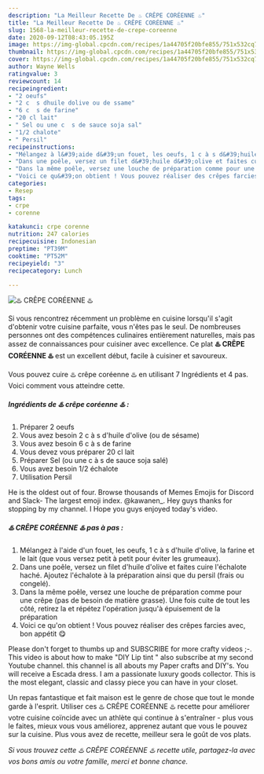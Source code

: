 ```yaml
---
description: "La Meilleur Recette De ♨️ CRÊPE CORÉENNE ♨️"
title: "La Meilleur Recette De ♨️ CRÊPE CORÉENNE ♨️"
slug: 1568-la-meilleur-recette-de-crepe-coreenne
date: 2020-09-12T08:43:05.195Z
image: https://img-global.cpcdn.com/recipes/1a44705f20bfe855/751x532cq70/♨️-crepe-coreenne-♨️-photo-principale-de-la-recette.jpg
thumbnail: https://img-global.cpcdn.com/recipes/1a44705f20bfe855/751x532cq70/♨️-crepe-coreenne-♨️-photo-principale-de-la-recette.jpg
cover: https://img-global.cpcdn.com/recipes/1a44705f20bfe855/751x532cq70/♨️-crepe-coreenne-♨️-photo-principale-de-la-recette.jpg
author: Wayne Wells
ratingvalue: 3
reviewcount: 14
recipeingredient:
- "2 oeufs"
- "2 c  s dhuile dolive ou de ssame"
- "6 c  s de farine"
- "20 cl lait"
- " Sel ou une c  s de sauce soja sal"
- "1/2 chalote"
- " Persil"
recipeinstructions:
- "Mélangez à l&#39;aide d&#39;un fouet, les oeufs, 1 c à s d&#39;huile d&#39;olive, la farine et le lait (que vous versez petit à petit pour éviter les grumeaux)."
- "Dans une poêle, versez un filet d&#39;huile d&#39;olive et faites cuire l&#39;échalote haché. Ajoutez l&#39;échalote à la préparation ainsi que du persil (frais ou congelé)."
- "Dans la même poêle, versez une louche de préparation comme pour une crêpe (pas de besoin de matière grasse). Une fois cuite de tout les côté, retirez la et répétez l&#39;opération jusqu&#39;à épuisement de la préparation"
- "Voici ce qu&#39;on obtient ! Vous pouvez réaliser des crêpes farcies avec, bon appétit 😋"
categories:
- Resep
tags:
- crpe
- corenne

katakunci: crpe corenne 
nutrition: 247 calories
recipecuisine: Indonesian
preptime: "PT39M"
cooktime: "PT52M"
recipeyield: "3"
recipecategory: Lunch

---
```



![♨️ CRÊPE CORÉENNE ♨️](https://img-global.cpcdn.com/recipes/1a44705f20bfe855/751x532cq70/♨️-crepe-coreenne-♨️-photo-principale-de-la-recette.jpg)

Si vous rencontrez récemment un problème en cuisine lorsqu'il s'agit d'obtenir votre cuisine parfaite, vous n'êtes pas le seul. De nombreuses personnes ont des compétences culinaires entièrement naturelles, mais pas assez de connaissances pour cuisiner avec excellence. Ce plat <strong> ♨️ CRÊPE CORÉENNE ♨️ </strong> est un excellent début, facile à cuisiner et savoureux.

<!--inarticleads1-->

Vous pouvez cuire ♨️ crêpe coréenne ♨️ en utilisant 7 Ingrédients et 4 pas. Voici comment vous atteindre cette.

##### Ingrédients de ♨️ crêpe coréenne ♨️ :

1. Préparer 2 oeufs
1. Vous avez besoin 2 c à s d&#39;huile d&#39;olive (ou de sésame)
1. Vous avez besoin 6 c à s de farine
1. Vous devez vous préparer 20 cl lait
1. Préparer  Sel (ou une c à s de sauce soja salé)
1. Vous avez besoin 1/2 échalote
1. Utilisation  Persil


He is the oldest out of four. Browse thousands of Memes Emojis for Discord and Slack- The largest emoji index. @kawanen_. Hey guys thanks for stopping by my channel. I Hope you guys enjoyed today&#39;s video. 

<!--inarticleads2-->

##### ♨️ CRÊPE CORÉENNE ♨️ pas à pas :

1. Mélangez à l&#39;aide d&#39;un fouet, les oeufs, 1 c à s d&#39;huile d&#39;olive, la farine et le lait (que vous versez petit à petit pour éviter les grumeaux).
1. Dans une poêle, versez un filet d&#39;huile d&#39;olive et faites cuire l&#39;échalote haché. Ajoutez l&#39;échalote à la préparation ainsi que du persil (frais ou congelé).
1. Dans la même poêle, versez une louche de préparation comme pour une crêpe (pas de besoin de matière grasse). Une fois cuite de tout les côté, retirez la et répétez l&#39;opération jusqu&#39;à épuisement de la préparation
1. Voici ce qu&#39;on obtient ! Vous pouvez réaliser des crêpes farcies avec, bon appétit 😋


Please don&#39;t forget to thumbs up and SUBSCRIBE for more crafty videos ;-. This video is about how to make &#34;DIY Lip tint &#34; also subscribe at my second Youtube channel. this channel is all abouts my Paper crafts and DIY&#39;s. You will receive a Escada dress. I am a passionate luxury goods collector. This is the most elegant, classic and classy piece you can have in your closet. 

<!--inarticleads1-->

<p>
Un repas fantastique et fait maison est le genre de chose que tout le monde garde à l'esprit. Utiliser ces ♨️ CRÊPE CORÉENNE ♨️ recette pour améliorer votre cuisine coïncide avec un athlète qui continue à s'entraîner - plus vous le faites, mieux vous vous améliorez, apprenez autant que vous le pouvez sur la cuisine. Plus vous avez de recette, meilleur sera le goût de vos plats.
</p>

<p>
<i>Si vous trouvez cette ♨️ CRÊPE CORÉENNE ♨️ recette utile, partagez-la avec vos bons amis ou votre famille, merci et bonne chance.</i>
</p>

